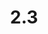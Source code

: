 ---
layout: default
title: 2.3
lang: en
headline: |-
  Transition of the Institute of Canadian and Aboriginal Studies into an Institute of Indigenous Research and Studies that has a cross-faculty mandate
why: |-
  uOttawa recruited two Tier 2 CRCs in Indigenous Intellectual Traditions, who will begin work at uOttawa in 2019–2020 and has the Chair in Métis Research, a provincially endowed chair that has existed since 2010. With these three research chairs, as well as a strong cohort of Indigenous faculty (those already here and those to be hired), uOttawa can move forward with building an interdisciplinary research centre, housed in, and supported by, the now renamed Institute of Indigenous Research and Studies, focused on cutting edge research methodologies specific to Indigenous scholars. While the name has changed, additional work needs to be done to build IIRS in a manner that fulfills its potential.
when: |-
  Medium term
how: |-
  This requires the collaboration of the VP research in order to include planning for the Research Centre and Institute policy, work that’s already underway.
cost: |-
  Space needs be provided in a manner that draws together scholars engaged in Indigenous research and fosters collaborative interaction. The Indigenous Studies program is currently housed in William Commanda Hall, and for the time being that space is adequate. However, as this initiative grows, a new allocation of space will be required.

  IT, special projects, financial and academic administration, and research outreach support will be required to assist with the administration of the academic and research programs within the Indigenous Studies and Research Centre.
who: |-
  VP Research \| Provost \| Deans
---